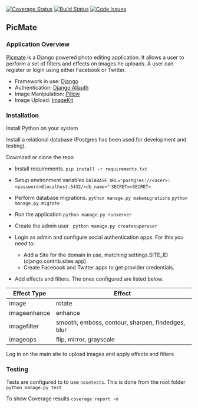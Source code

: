 [![Coverage Status](https://coveralls.io/repos/github/andela-egichuri/checkpoint4/badge.svg?branch=develop)](https://coveralls.io/github/andela-egichuri/checkpoint4?branch=develop) [![Build Status](https://travis-ci.org/andela-egichuri/checkpoint4.svg?branch=develop)](https://travis-ci.org/andela-egichuri/checkpoint4) [![Code Issues](https://www.quantifiedcode.com/api/v1/project/85cca79685584a9ca2dac184ebbfbf60/snapshot/origin:develop:HEAD/badge.svg)](https://www.quantifiedcode.com/app/project/85cca79685584a9ca2dac184ebbfbf60)
## PicMate
### Application Overview
[Picmate](http://picmate.herokuapp.com) is a Django powered photo editing application. It allows a user to perform a set of filters and effects on images he uploads.
A user can register or login using either Facebook or Twitter.

 - Framework in use: [Django](https://www.djangoproject.com/)
 - Authentication: [Django Allauth](https://github.com/pennersr/django-allauth)
 - Image Manipulation: [Pillow](http://python-pillow.org/)
 - Image Upload: [ImageKit](https://github.com/matthewwithanm/django-imagekit)

### Installation

Install Python on your system

Install a relational database (Postgres has been used for development and testing).

Download or clone the repo

 * Install requirements.
`pip install -r requirements.txt`
 * Setup environment variables
`DATABASE_URL="postgres://<user>:<password>@localhost:5432/<db_name>"`
`SECRET=<SECRET>`

 * Perform database migrations.
`python manage.py makemigrations`
`python manage.py migrate`

 * Run the application
`python manage.py runserver`

 * Create the admin user
 ` python manage.py createsuperuser`
 * Login as admin and configure social authentication apps. For this you need to:

     * Add a Site for the domain in use, matching settings.SITE_ID (django.contrib.sites app).
     * Create Facebook and Twitter apps to get provider credentials.
 * Add effects and filters. The ones configured are listed below.

|Effect Type  | Effect  |
|---|---|
|image | rotate|
|imageenhance | enhance |
|imagefilter | smooth, emboss, contour, sharpen, findedges, blur|
|imageops | flip, mirror, grayscale |
Log in on the main site to upload images and apply effects and filters

### Testing
Tests are configured to to use `nosetests`. This is done from the root folder
`python manage.py test`

To show Coverage results
`coverage report -m`
